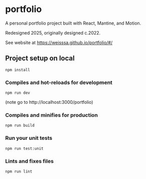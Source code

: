 # portfolio

A personal portfolio project built with React, Mantine, and Motion.

Redesigned 2025, originally designed c.2022.

See website at https://weisssa.github.io/portfolio/#/

## Project setup on local

```
npm install
```

### Compiles and hot-reloads for development

```
npm run dev
```

(note go to http://localhost:3000/portfolio)

### Compiles and minifies for production

```
npm run build
```

### Run your unit tests

```
npm run test:unit
```

### Lints and fixes files

```
npm run lint
```
